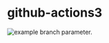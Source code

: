 # github-actions3


![example branch parameter.](https://github.com/zhangyuezhong/github-actions3/actions/workflows/blank.yml/badge.svg?branch=main)
